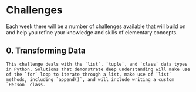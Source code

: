 # Challenges

Each week there will be a number of challenges available that will build on and help you refine your knowledge and skills of elementary concepts.

## 0. Transforming Data

	This challenge deals with the `list`, `tuple`, and `class` data types in Python. Solutions that demonstrate deep understanding will make use of the `for` loop to iterate through a list, make use of `list` methods, including `append()`, and will include writing a custom `Person` class. 


